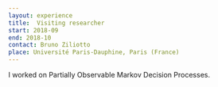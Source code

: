 ```yaml
---
layout: experience
title:  Visiting researcher
start: 2018-09
end: 2018-10
contact: Bruno Ziliotto
place: Université Paris-Dauphine, Paris (France)
---
```


I worked on Partially Observable Markov Decision Processes.